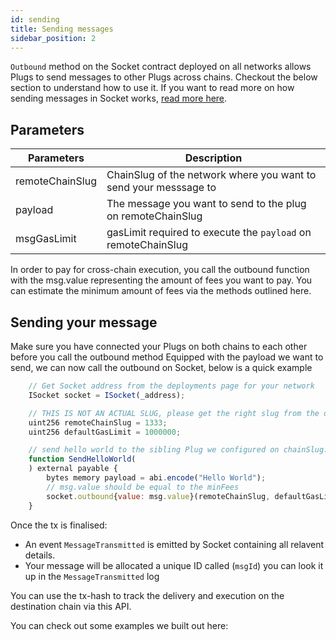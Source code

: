 ```yaml
---
id: sending
title: Sending messages
sidebar_position: 2
---
```

<!-- // TODO: read more -->

`Outbound` method on the Socket contract deployed on all networks allows Plugs to send messages to other Plugs across chains. Checkout the below section to understand how to use it. If you want to read more on how sending messages in Socket works, [read more here](../../Learn/lifecycle.md#sending-a-message).

## Parameters

| Parameters | Description |
| --- | --- |
| remoteChainSlug | ChainSlug of the network where you want to send your messsage to |
| payload | The message you want to send to the plug on remoteChainSlug |
| msgGasLimit | gasLimit required to execute the `payload` on remoteChainSlug |

<!-- // TODO: link here -->
In order to pay for cross-chain execution, you call the outbound function with the msg.value representing the amount of fees you want to pay. You can estimate the minimum amount of fees via the methods outlined here.


## Sending your message

Make sure you have connected your Plugs on both chains to each other before you call the outbound method
Equipped with the payload we want to send, we can now call the outbound on Socket, below is a quick example

```javascript
    // Get Socket address from the deployments page for your network
    ISocket socket = ISocket(_address);

    // THIS IS NOT AN ACTUAL SLUG, please get the right slug from the deployments page
    uint256 remoteChainSlug = 1333;
    uint256 defaultGasLimit = 1000000;

    // send hello world to the sibling Plug we configured on chainSlug:1333
    function SendHelloWorld(
    ) external payable {
        bytes memory payload = abi.encode("Hello World");
        // msg.value should be equal to the minFees
        socket.outbound{value: msg.value}(remoteChainSlug, defaultGasLimit, payload);
    }
```
<!-- // TODO: add API link -->

Once the tx is finalised:
- An event `MessageTransmitted` is emitted by Socket containing all relavent details.
- Your message will be allocated a unique ID called (`msgId`) you can look it up in the `MessageTransmitted` log
 
You can use the tx-hash to track the delivery and execution on the destination chain via this API.  

<!-- // TODO: LINK -->
You can check out some examples we built out here:
